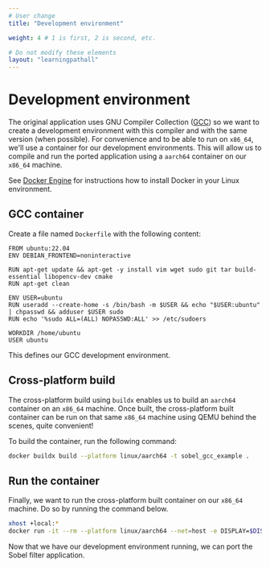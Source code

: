 ```yaml
---
# User change
title: "Development environment" 

weight: 4 # 1 is first, 2 is second, etc.

# Do not modify these elements
layout: "learningpathall"
---
```


# Development environment

The original application uses GNU Compiler Collection ([GCC](https://gcc.gnu.org/)) so we want to create a development environment with this compiler and with the same version (when possible). For convenience and to be able to run on `x86_64`, we'll use a container for our development environments. This will allow us to compile and run the ported application using a `aarch64` container on our `x86_64` machine.

See [Docker Engine](https://learn.arm.com/install-guides/docker/docker-engine/) for instructions how to install Docker in your Linux environment.

## GCC container

Create a file named `Dockerfile` with the following content:
```docker
FROM ubuntu:22.04
ENV DEBIAN_FRONTEND=noninteractive

RUN apt-get update && apt-get -y install vim wget sudo git tar build-essential libopencv-dev cmake
RUN apt-get clean

ENV USER=ubuntu
RUN useradd --create-home -s /bin/bash -m $USER && echo "$USER:ubuntu" | chpasswd && adduser $USER sudo
RUN echo '%sudo ALL=(ALL) NOPASSWD:ALL' >> /etc/sudoers

WORKDIR /home/ubuntu
USER ubuntu
```

This defines our GCC development environment.

## Cross-platform build

The cross-platform build using `buildx` enables us to build an `aarch64` container on an `x86_64` machine. Once built, the cross-platform built container can be run on that same `x86_64` machine using QEMU behind the scenes, quite convenient!

To build the container, run the following command:
```bash
docker buildx build --platform linux/aarch64 -t sobel_gcc_example .
```

## Run the container

Finally, we want to run the cross-platform built container on our `x86_64` machine. Do so by running the command below.
```bash
xhost +local:*
docker run -it --rm --platform linux/aarch64 --net=host -e DISPLAY=$DISPLAY -v /tmp/.X11-unix/:/tmp/.X11-unix/ -v $HOME/.Xauthority:/home/ubuntu/.Xauthority sobel_gcc_example /bin/bash
```

Now that we have our development environment running, we can port the Sobel filter application.